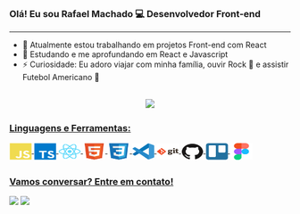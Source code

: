 ### Olá! Eu sou Rafael Machado  💻  Desenvolvedor Front-end
<hr>


- 🔭 Atualmente estou trabalhando em projetos Front-end com React
- 🌱 Estudando e me aprofundando em React e Javascript
- ⚡ Curiosidade: Eu adoro viajar com minha família, ouvir Rock 🎸 e assistir Futebol Americano 🏈
<br>

<div align="center">
  <a href="https://github.com/rafaelmach">
  <img height="180em" src="https://github-readme-stats.vercel.app/api?username=rafaelmach&show_icons=true&theme=tokyonight&include_all_commits=true&count_private=true"/>
</div>
  
### Linguagens e Ferramentas:  
<div style="display: inline_block">
  <img align="center" alt="Rafael-Js" height="30" width="40" src="https://raw.githubusercontent.com/devicons/devicon/master/icons/javascript/javascript-plain.svg">
  <img align="center" alt="Rafael-Ts" height="30" width="40" src="https://raw.githubusercontent.com/devicons/devicon/master/icons/typescript/typescript-plain.svg">
  <img align="center" alt="Rafael-React" height="30" width="40" src="https://raw.githubusercontent.com/devicons/devicon/master/icons/react/react-original.svg">
  <img align="center" alt="Rafael-HTML" height="30" width="40" src="https://raw.githubusercontent.com/devicons/devicon/master/icons/html5/html5-original.svg">
  <img align="center" alt="Rafael-CSS" height="30" width="40" src="https://raw.githubusercontent.com/devicons/devicon/master/icons/css3/css3-original.svg">
  <img align="center" alt="Rafael-VSCode" height="30" width="40" src="https://raw.githubusercontent.com/devicons/devicon/master/icons/vscode/vscode-original.svg">
  <img align="center" alt="Rafael-Git" height="30" width="40" src="https://raw.githubusercontent.com/devicons/devicon/master/icons/git/git-original-wordmark.svg">
  <img align="center" alt="Rafael-Git" height="30" width="40" src="https://raw.githubusercontent.com/devicons/devicon/master/icons/github/github-original.svg">
  <img align="center" alt="Rafael-Git" height="30" width="40" src="https://raw.githubusercontent.com/devicons/devicon/master/icons/trello/trello-plain.svg">
  <img align="center" alt="Rafael-Git" height="30" width="40" src="https://raw.githubusercontent.com/devicons/devicon/master/icons/figma/figma-original.svg">
  

</div>
  
##
  
### Vamos conversar? Entre em contato!
<div> 
  <a href="https://www.linkedin.com/in/rafael-fmachado/" target="_blank"><img src="https://img.shields.io/badge/-LinkedIn-%230077B5?style=for-the-badge&logo=linkedin&logoColor=white" target="_blank"></a> 
  <a href = "mailto:rafaelxw7@gmail.com"><img src="https://img.shields.io/badge/-Gmail-%23333?style=for-the-badge&logo=gmail&logoColor=white" target="_blank"></a>
</div>
 
 

  
